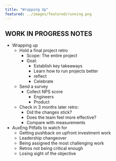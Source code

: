 ```yaml
---
title: "Wrapping Up"
featured: ../images/featured/running.png
---
```


## WORK IN PROGRESS NOTES

- Wrapping up
  - Hold a final project retro
    - Scope: The entire project
    - Goal:
      - Establish key takeaways
      - Learn how to run projects better
      - reflect
      - Celebrate
  - Send a survey
    - Collect NPS score
      - Engineers
      - Product
  - Check in 3 months later retro:
    - Did the changes stick?
    - Does the team feel more effective?
    - Compare with measurements
- AuxEng Pitfalls to watch for
  - Getting pushback on upfront investment work
  - Leadership changeover
  - Being assigned the most challenging work
  - Retros not being critical enough
  - Losing sight of the objective
